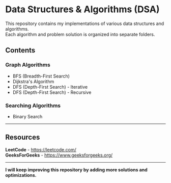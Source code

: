 # Data Structures & Algorithms (DSA)

This repository contains my implementations of various data structures and algorithms.  
Each algorithm and problem solution is organized into separate folders.

## Contents

### Graph Algorithms
- BFS (Breadth-First Search)
- Dijkstra's Algorithm
- DFS (Depth-First Search) - Iterative
- DFS (Depth-First Search) - Recursive

### Searching Algorithms
- Binary Search

---

## Resources
**LeetCode** - https://leetcode.com/  
**GeeksForGeeks** - https://www.geeksforgeeks.org/  

---
**I will keep improving this repository by adding more solutions and optimizations.**


